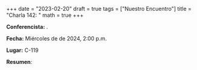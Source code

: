 +++
date  = "2023-02-20"
draft = true
tags  = ["Nuestro Encuentro"]
title = "Charla 142: "
math  = true
+++

**Conferencista:** .

**Fecha:** Miércoles  de  de 2024, 2:00 p.m.

**Lugar:** C-119

**Resumen**: 
